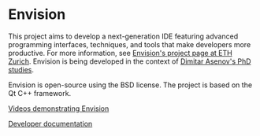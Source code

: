 Envision
========

This project aims to develop a next-generation IDE featuring advanced programming interfaces, techniques, and tools that make developers more productive. For more information, see [Envision's project page at ETH Zurich](http://www.pm.inf.ethz.ch/research/envision.html). Envision is being developed in the context of [Dimitar Asenov's PhD studies](http://www.pm.inf.ethz.ch/people/person-detail.html?persid=167548).

Envision is open-source using the BSD license. The project is based on the Qt C++ framework.

[Videos demonstrating Envision](https://www.youtube.com/watch?v=5YMaCQEoPe0&list=PLcVmeBATx4WiPRrZWE_cs7N90LQGXNso-)

[Developer documentation](https://dimitar-asenov.github.io/Envision/)
